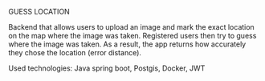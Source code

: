 GUESS LOCATION

Backend that allows users to upload an image and mark the exact location on the map where the image was taken.
Registered users then try to guess where the image was taken. As a result, the app returns how accurately they chose the
location (error distance).

Used technologies: Java spring boot, Postgis, Docker, JWT
